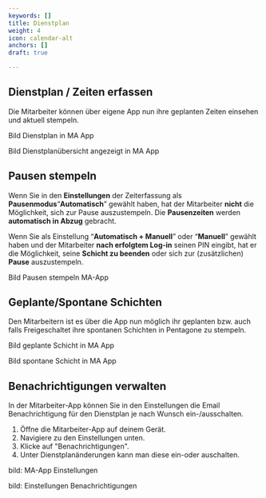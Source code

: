 ```yaml
---
keywords: []
title: Dienstplan
weight: 4
icon: calendar-alt
anchors: []
draft: true

---
```

## Dienstplan / Zeiten erfassen

Die Mitarbeiter können über eigene App nun ihre geplanten Zeiten einsehen und aktuell stempeln.

Bild Dienstplan in MA App

Bild Dienstplanübersicht angezeigt in MA App

## Pausen stempeln

Wenn Sie in den **Einstellungen** der Zeiterfassung als **Pausenmodus**“**Automatisch**” gewählt haben, hat der Mitarbeiter **nicht** die Möglichkeit, sich zur Pause auszustempeln. Die **Pausenzeiten** werden **automatisch in Abzug** gebracht.

Wenn Sie als Einstellung “**Automatisch + Manuell**” oder “**Manuell**” gewählt haben und der Mitarbeiter **nach erfolgtem Log-in** seinen PIN eingibt, hat er die Möglichkeit, seine **Schicht zu beenden** oder sich zur (zusätzlichen) **Pause** auszustempeln.

Bild Pausen stempeln MA-App

## Geplante/Spontane Schichten

Den Mitarbeitern ist es über die App nun möglich ihr geplanten bzw. auch falls Freigeschaltet ihre spontanen Schichten in Pentagone zu stempeln.

Bild geplante Schicht in MA App

Bild spontane Schicht in MA App

## Benachrichtigungen verwalten 

In der Mitarbeiter-App können Sie in den Einstellungen die Email Benachrichtigung für den Dienstplan je nach Wunsch ein-/ausschalten.

1. Öffne die Mitarbeiter-App auf deinem Gerät.
2. Navigiere zu den Einstellungen unten.
3. Klicke auf "Benachrichtigungen".
4. Unter Dienstplanänderungen kann man diese ein-oder auschalten.

bild: MA-App Einstellungen

bild: Einstellungen Benachrichtigungen